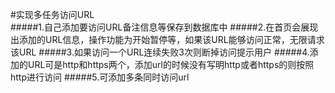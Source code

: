 #实现多任务访问URL</br>
#####1.自己添加要访问URL备注信息等保存到数据库中
#####2.在首页会展现出添加的URL信息，操作功能为开始暂停等，如果该URL能够访问正常，无限请求该URL
#####3.如果访问一个URL连续失败3次则断掉访问提示用户
#####4.添加的URL可是http和https两个，添加url的时候没有写明http或者https的则按照http进行访问
#####5.可添加多条同时访问url
